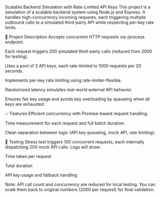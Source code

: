 Scalable Backend Simulation with Rate-Limited API Keys
This project is a simulation of a scalable backend system using Node.js and Express. It handles high-concurrency incoming requests, each triggering multiple outbound calls to a simulated third-party API while respecting per-key rate limits.

🔧 Project Description
Accepts concurrent HTTP requests via /process endpoint.

Each request triggers 200 simulated third-party calls (reduced from 2000 for testing).

Uses a pool of 3 API keys, each rate-limited to 1000 requests per 20 seconds.

Implements per-key rate limiting using rate-limiter-flexible.

Randomized latency simulates real-world external API behavior.

Ensures fair key usage and avoids key overloading by queueing when all keys are exhausted.

✅ Features
Efficient concurrency with Promise-based request handling.

Time measurement for each request and full batch duration.

Clean separation between logic (API key queueing, mock API, rate limiting).

🧪 Testing
Stress test triggers 100 concurrent requests, each internally dispatching 200 mock API calls. Logs will show:

Time taken per request

Total duration

API key usage and fallback handling

Note: API call count and concurrency are reduced for local testing. You can scale them back to original numbers (2000 per request) for final validation.
